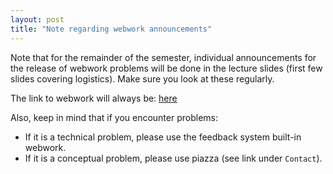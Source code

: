 ```yaml
---
layout: post
title: "Note regarding webwork announcements"
---
```


Note that for the remainder of the semester, individual announcements for the release of webwork problems will be done in the lecture slides (first few slides covering logistics). Make sure you look at these regularly. 

The link to webwork will always be: [here](https://webwork.elearning.ubc.ca/webwork2/STAT302-101_2014W1/)

Also, keep in mind that if you encounter problems:

- If it is a technical problem, please use the feedback system built-in webwork.
- If it is a conceptual problem, please use piazza (see link under ``Contact``).
